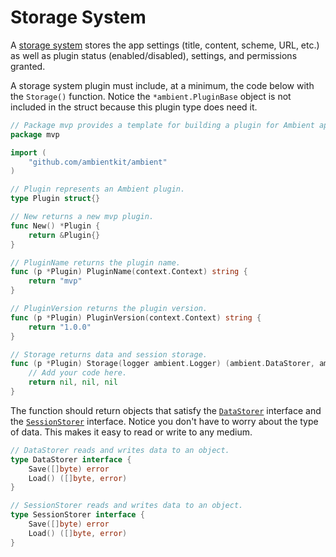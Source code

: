 # Storage System

A [storage system](https://github.com/ambientkit/plugin/blob/main/storage/gcpbucketstorage/gcpbucketstorage.go) stores the app settings (title, content, scheme, URL, etc.) as well as plugin status (enabled/disabled), settings, and permissions granted.

A storage system plugin must include, at a minimum, the code below with the `Storage()` function. Notice the `*ambient.PluginBase` object is not included in the struct because this plugin type does need it.

```go
// Package mvp provides a template for building a plugin for Ambient apps.
package mvp

import (
	"github.com/ambientkit/ambient"
)

// Plugin represents an Ambient plugin.
type Plugin struct{}

// New returns a new mvp plugin.
func New() *Plugin {
	return &Plugin{}
}

// PluginName returns the plugin name.
func (p *Plugin) PluginName(context.Context) string {
	return "mvp"
}

// PluginVersion returns the plugin version.
func (p *Plugin) PluginVersion(context.Context) string {
	return "1.0.0"
}

// Storage returns data and session storage.
func (p *Plugin) Storage(logger ambient.Logger) (ambient.DataStorer, ambient.SessionStorer, error) {
	// Add your code here.
	return nil, nil, nil
}
```

The function should return objects that satisfy the [`DataStorer`](https://github.com/ambientkit/ambient/blob/main/ambient_datastorer.go) interface and the [`SessionStorer`](https://github.com/ambientkit/ambient/blob/main/ambient_sessionstorer.go) interface. Notice you don't have to worry about the type of data. This makes it easy to read or write to any medium.

```go title="ambient_datastorer.go"
// DataStorer reads and writes data to an object.
type DataStorer interface {
	Save([]byte) error
	Load() ([]byte, error)
}
```

```go title="ambient_sessionstorer.go"
// SessionStorer reads and writes data to an object.
type SessionStorer interface {
	Save([]byte) error
	Load() ([]byte, error)
}
```